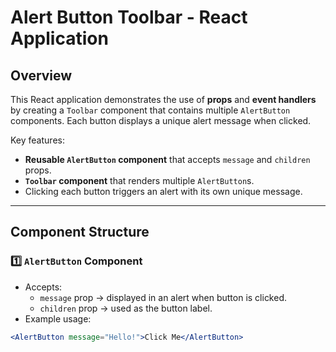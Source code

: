 # Alert Button Toolbar - React Application

## Overview

This React application demonstrates the use of **props** and **event handlers** by creating a `Toolbar` component that contains multiple `AlertButton` components. Each button displays a unique alert message when clicked.

Key features:
- **Reusable `AlertButton` component** that accepts `message` and `children` props.
- **`Toolbar` component** that renders multiple `AlertButton`s.
- Clicking each button triggers an alert with its own unique message.

---

## Component Structure

### 1️⃣ `AlertButton` Component
- Accepts:
  - `message` prop → displayed in an alert when button is clicked.
  - `children` prop → used as the button label.
- Example usage:

```jsx
<AlertButton message="Hello!">Click Me</AlertButton>
